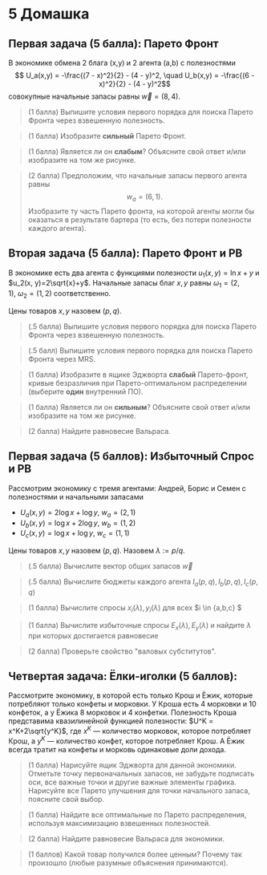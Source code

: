 # 5 Домашка

## Первая задача (5 балла): Парето Фронт

В экономике обмена 2 блага (x,y) и 2 агента (a,b) с полезностями
$$ U_a(x,y) = -\frac{(7 - x)^2}{2} - (4 - y)^2, \quad U_b(x,y) = -\frac{(6 - x)^2}{2} - (4 - y)^2$$
совокупные начальные запасы равны $\vec w = (8, 4)$.

> (1 балла) Выпишите условия первого порядка для поиска Парето Фронта через взвешенную полезность.

> (1 балла) Изобразите **сильный** Парето Фронт.

> (1 баллa) Является ли он **слабым**? Объясните свой ответ и/или изобразите на том же рисунке.

> (2 баллa) Предположим, что начальные запасы первого агента равны $$w_a = (6,1).$$ Изобразите ту часть Парето фронта, на которой агенты могли бы оказаться в результате бартера (то есть, без потери полезности каждого агента).

## Вторая задача (5 балла): Парето Фронт и РВ

В экономике есть два агента с функциями полезности $u_1(x, y)=\ln x + y$ и $u_2(x, y)=2\sqrt{x}+y$. Начальные запасы благ $x, y$ равны $\omega_1 = (2,1),\ \omega_2 = (1,2)$ соответственно.

Цены товаров $x,y$ назовем $(p,q)$.

> (.5 балла) Выпишите условия первого порядка для поиска Парето Фронта через взвешенную полезность.

> (.5 балл) Выпишите условия первого порядка для поиска Парето Фронта через MRS.

> (1 баллa) Изобразите в ящике Эджворта **слабый** Парето-фронт, кривые безразличия при Парето-оптимальном распределении (выберите **один** внутренний ПО).

> (1 баллa) Является ли он **сильным**? Объясните свой ответ и/или изобразите на том же рисунке.

> (2 баллa) Найдите равновесие Вальраса.

## Первая задача (5 баллов): Избыточный Спрос и РВ

Рассмотрим экономику с тремя агентами: Андрей, Борис и Семен с полезностями и начальными запасами

- $U_a (x,y) = 2 \log x + \log{y}$, $w_a = (2,1)$
- $U_b (x,y) = \log{x} + 2 \log{y}$, $w_b = (1,2)$
- $U_c (x,y) = \log{x} + \log{y}$, $w_c = (1,1)$

Цены товаров $x,y$ назовем $(p,q)$. Назовем $\lambda := p/q$.

> (.5 балла) Вычислите вектор общих запасов $\vec w$

> (.5 балла) Вычислите бюджеты каждого агента $I_a(p,q), I_b(p,q), I_c(p,q)$ 

> (1 балла) Вычислите спросы $x_i(\lambda), y_i(\lambda)$ для всех $i \in \{a,b,c\}
$

> (1 баллa) Вычислите избыточныe спросы $E_x(\lambda), E_y(\lambda)$ и найдите $\lambda$ при которых достигается равновесие

> (2 балла) Проверьте свойство "валовых субститутов".

## Четвертая задача: Ёлки-иголки (5 баллов): 

Рассмотрите экономику, в которой есть только Крош и Ёжик, которые потребляют только конфеты и морковки. У Кроша есть 4 морковки и 10 конфеток, а у Ёжика 8 морковок и 4 конфетки. Полезность Кроша представима квазилинейной функцией полезности: $U^K = x^K+2\sqrt{y^K}$, где $x^K$ — количество морковок, которое потребляет Крош, а $y^K$ — количество конфет, которое потребляет Крош. А Ёжик всегда тратит на конфеты и морковь одинаковые доли дохода. 

> (1 балла) Нарисуйте ящик Эджворта для данной экономики. Отметьте точку первоначальных запасов, не забудьте подписать оси, все важные точки и другие важные элементы графика. Нарисуйте все Парето улучшения для точки начального запаса, поясните свой выбор. 

> (1 балла) Найдите все оптимальные по Парето распределения, используя максимизацию взвешенных полезностей. 

> (2 балла) Найдите равновесие Вальраса для экономики. 

> (1 баллов) Какой товар получился более ценным? Почему так произошло (любые разумные объяснения принимаются).
